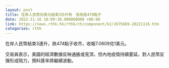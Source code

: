 ```yaml
---
layout: post
title: 在岸人民幣兌美元結束3日升勢　低收逾470點子
date: 2022-11-16 18:09:30.000000000 +08:00
link: https://news.rthk.hk/rthk/ch/component/k2/1675869-20221116.htm
categories: rthk
---
```


在岸人民幣結束3連升，跌474點子收市，收報7.0809兌1美元。

交易員表示，美國的經濟數據反映通脹或見頂，但內地疫情持續蔓延，對人民幣反彈形成阻力，預料匯率將繼續波動。
